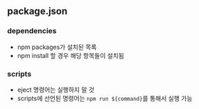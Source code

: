 ## package.json

### dependencies

- npm packages가 설치된 목록
- npm install 할 경우 해당 항목들이 설치됨

### scripts

- eject 명령어는 실행하지 말 것
- scripts에 선언된 명령어는 `npm run ${command}`를 통해서 실행 가능

